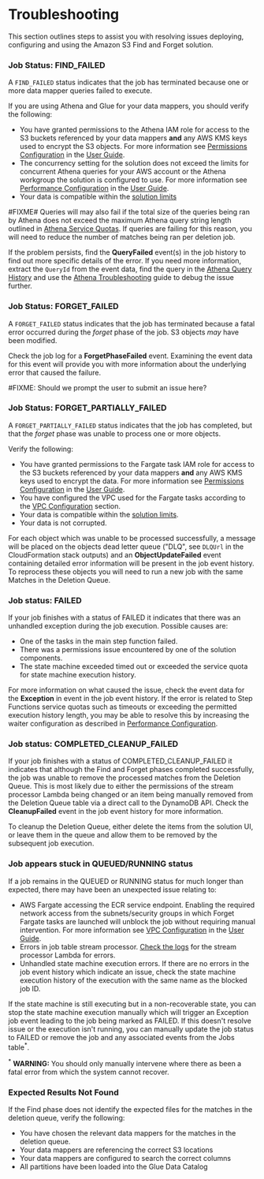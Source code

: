 # Troubleshooting

This section outlines steps to assist you with resolving issues
deploying, configuring and using the Amazon S3 Find and Forget solution.

### Job Status: FIND_FAILED

A `FIND_FAILED` status indicates that the job has terminated because one or
more data mapper queries failed to execute.

If you are using Athena and Glue for your data mappers, you should verify the following:

- You have granted permissions to the Athena IAM role for access to the S3
  buckets referenced by your data mappers **and** any AWS KMS keys used to
  encrypt the S3 objects. For more information see [Permissions Configuration]
  in the [User Guide].
- The concurrency setting for the solution does not exceed the limits for
  concurrent Athena queries for your AWS account or the Athena workgroup the
  solution is configured to use.  For more information see [Performance
  Configuration] in the [User Guide].
- Your data is compatible within the [solution limits]

#FIXME#
Queries will may also fail if the total size of the queries being ran by Athena does not exceed the
maximum Athena query string length outlined in [Athena Service Quotas]. If
queries are failing for this reason, you will need to reduce the number of
matches being ran per deletion job.

If the problem persists, find the **QueryFailed** event(s) in the job history
to find out more specific details of the error. If you need more information,
extract the `QueryId` from the event data, find the query in the
[Athena Query History] and use the [Athena Troubleshooting] guide to
debug the issue further.

### Job Status: FORGET_FAILED

A `FORGET_FAILED` status indicates that the job has terminated because a fatal
error occurred during the _forget_ phase of the job. S3 objects _may_ have
been modified.

Check the job log for a **ForgetPhaseFailed** event. Examining the event data
for this event will provide you with more information about the underlying
error that caused the failure.

#FIXME: Should we prompt the user to submit an issue here?

### Job Status: FORGET_PARTIALLY_FAILED

A `FORGET_PARTIALLY_FAILED` status indicates that the job has completed, but
that the _forget_ phase was unable to process one or more objects.

Verify the following:

- You have granted permissions to the Fargate task IAM role for access to the
  S3 buckets referenced by your data mappers **and** any AWS KMS keys used to
  encrypt the data. For more information see [Permissions Configuration] in the
  [User Guide].
- You have configured the VPC used for the Fargate tasks according to the 
  [VPC Configuration] section.
- Your data is compatible within the [solution limits].
- Your data is not corrupted.

For each object which was unable to be processed successfully, a message
will be placed on the objects dead letter queue ("DLQ", see `DLQUrl` in the
CloudFormation stack outputs) and an **ObjectUpdateFailed** event containing
detailed error information will be present in the job event history. To
reprocess these objects you will need to run a new job with the same Matches in
the Deletion Queue.

### Job status: FAILED

If your job finishes with a status of FAILED it indicates that there was
an unhandled exception during the job execution. Possible causes are:

- One of the tasks in the main step function failed.
- There was a permissions issue encountered by one of the solution components.
- The state machine exceeded timed out or exceeded the service quota for
state machine execution history.

For more information on what caused the issue, check the event data for
the **Exception** in event in the job event history. If the error is related
to Step Functions service quotas such as timeouts or exceeding the permitted
execution history length, you may be able to resolve this by increasing the
waiter configuration as described in [Performance Configuration].

### Job status: COMPLETED_CLEANUP_FAILED

If your job finishes with a status of COMPLETED_CLEANUP_FAILED it indicates
that although the Find and Forget phases completed successfully, the job was
unable to remove the processed matches from the Deletion Queue. This is
most likely due to either the permissions of the stream processor Lambda being
changed or an item being manually removed from the Deletion Queue table via
a direct call to the DynamoDB API. Check the **CleanupFailed** event in the job
event history for more information.

To cleanup the Deletion Queue, either delete the items from the solution UI,
or leave them in the queue and allow them to be removed by the subsequent job
execution.

### Job appears stuck in QUEUED/RUNNING status

If a job remains in the QUEUED or RUNNING status for much longer than
expected, there may have been an unexpected issue relating to:

- AWS Fargate accessing the ECR service endpoint. Enabling the required network
access from the subnets/security groups in which Forget Fargate tasks are
launched will unblock the job without requiring manual intervention. For more
information see [VPC Configuration] in the [User Guide].
- Errors in job table stream processor. [Check the logs](https://docs.aws.amazon.com/lambda/latest/dg/monitoring-functions-logs.html)
for the stream processor Lambda for errors.
- Unhandled state machine execution errors. If there are no errors in the job
event history which indicate an issue, check the state machine execution history
of the execution with the same name as the blocked job ID.

If the state machine is still executing but in a non-recoverable state, you
can stop the state machine execution manually which will trigger an Exception
job event leading to the job being marked as FAILED. If this doesn't resolve
issue or the execution isn't running, you can manually update the job status to
FAILED or remove the job and any associated events from the Jobs table<sup>*</sup>.

<sup>*</sup> **WARNING:** You should only manually intervene where there as been a fatal
error from which the system cannot recover.

### Expected Results Not Found

If the Find phase does not identify the expected files for the matches in the
deletion queue, verify the following:

- You have chosen the relevant data mappers for the matches in the deletion
  queue.
- Your data mappers are referencing the correct S3 locations
- Your data mappers are configured to search the correct columns
- All partitions have been loaded into the Glue Data Catalog

[User Guide]: USER_GUIDE.md
[VPC Configuration]: USER_GUIDE.md#pre-requisite-configuring-a-vpc-for-the-solution
[Permissions Configuration]: USER_GUIDE.md#granting-access-to-data
[Performance Configuration]: USER_GUIDE.md#adjusting-performance-configuration
[Athena Service Quotas]: https://docs.aws.amazon.com/athena/latest/ug/service-limits.html
[Athena Query History]: https://docs.aws.amazon.com/athena/latest/ug/querying.html#queries-viewing-history
[Athena Troubleshooting]: https://docs.aws.amazon.com/athena/latest/ug/troubleshooting.html
[solution limits]: LIMITS.md

